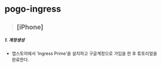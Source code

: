 # pogo-ingress

> ## [iPhone]

##### 1. 계정생성
- 앱스토어에서 'Ingress Prime'을 설치하고 구글계정으로 가입을 한 후 튜토리얼을 완료한다.
